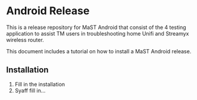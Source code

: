 # Android Release

This is a release repository for MaST Android that consist of the 4 testing application to assist TM users in troubleshooting home Unifi and Streamyx wireless router.

This document includes a tutorial on how to install a MaST Android release.

## Installation

  1. Fill in the installation
  2. Syaff fill in...
